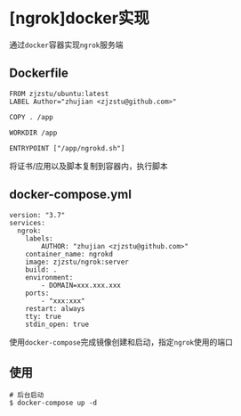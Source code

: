 
# [ngrok]docker实现

通过`docker`容器实现`ngrok`服务端

## Dockerfile

```
FROM zjzstu/ubuntu:latest
LABEL Author="zhujian <zjzstu@github.com>"

COPY . /app

WORKDIR /app

ENTRYPOINT ["/app/ngrokd.sh"]
```

将证书/应用以及脚本复制到容器内，执行脚本

## docker-compose.yml

```
version: "3.7"
services:
  ngrok:
    labels:
        AUTHOR: "zhujian <zjzstu@github.com>"
    container_name: ngrokd
    image: zjzstu/ngrok:server
    build: .
    environment:
        - DOMAIN=xxx.xxx.xxx
    ports: 
        - "xxx:xxx"
    restart: always
    tty: true
    stdin_open: true
```

使用`docker-compose`完成镜像创建和启动，指定`ngrok`使用的端口

## 使用

```
# 后台启动
$ docker-compose up -d
```